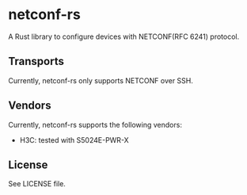 # netconf-rs

A Rust library to configure devices with NETCONF(RFC 6241) protocol.

## Transports

Currently, netconf-rs only supports NETCONF over SSH.

## Vendors

Currently, netconf-rs supports the following vendors:

- H3C: tested with S5024E-PWR-X

## License

See LICENSE file.
